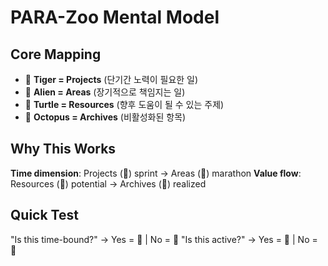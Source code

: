 # PARA-Zoo Mental Model

## Core Mapping
- 🐅 **Tiger = Projects** (단기간 노력이 필요한 일)
- 👾 **Alien = Areas** (장기적으로 책임지는 일)  
- 🐢 **Turtle = Resources** (향후 도움이 될 수 있는 주제)
- 🐙 **Octopus = Archives** (비활성화된 항목)

## Why This Works
**Time dimension**: Projects (🐅) sprint → Areas (👾) marathon
**Value flow**: Resources (🐢) potential → Archives (🐙) realized

## Quick Test
"Is this time-bound?" → Yes = 🐅 | No = 👾
"Is this active?" → Yes = 🐢 | No = 🐙